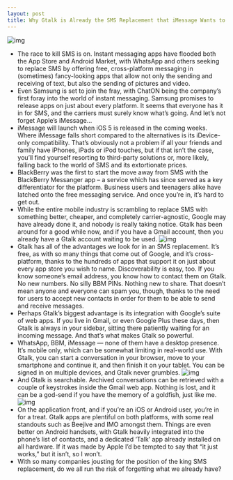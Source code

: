 ```yaml
---
layout: post
title: Why Gtalk is Already the SMS Replacement that iMessage Wants to Be
---
```

![img](http://media.idownloadblog.com/wp-content/uploads/2011/09/googletalklogo_1_2.jpeg)
* The race to kill SMS is on. Instant messaging apps have flooded both the App Store and Android Market, with WhatsApp and others seeking to replace SMS by offering free, cross-platform messaging in (sometimes) fancy-looking apps that allow not only the sending and receiving of text, but also the sending of pictures and video.
* Even Samsung is set to join the fray, with ChatON being the company’s first foray into the world of instant messaging. Samsung promises to release apps on just about every platform. It seems that everyone has it in for SMS, and the carriers must surely know what’s going. And let’s not forget Apple’s iMessage…
* iMessage will launch when iOS 5 is released in the coming weeks. Where iMessage falls short compared to the alternatives is its iDevice-only compatibility. That’s obviously not a problem if all your friends and family have iPhones, iPads or iPod touches, but if that isn’t the case, you’ll find yourself resorting to third-party solutions or, more likely, falling back to the world of SMS and its extortionate prices.
* BlackBerry was the first to start the move away from SMS with the BlackBerry Messanger app – a service which has since served as a key differentiator for the platform. Business users and teenagers alike have latched onto the free messaging service. And once you’re in, it’s hard to get out.
* While the entire mobile industry is scrambling to replace SMS with something better, cheaper, and completely carrier-agnostic, Google may have already done it, and nobody is really taking notice. Gtalk has been around for a good while now, and if you have a Gmail account, then you already have a Gtalk account waiting to be used.
![img](http://media.idownloadblog.com/wp-content/uploads/2011/09/gtalk-web.png)
* Gtalk has all of the advantages we look for in an SMS replacement. It’s free, as with so many things that come out of Google, and it’s cross-platform, thanks to the hundreds of apps that support it on just about every app store you wish to name. Discoverability is easy, too. If you know someone’s email address, you know how to contact them on Gtalk. No new numbers. No silly BBM PINs. Nothing new to share. That doesn’t mean anyone and everyone can spam you, though, thanks to the need for users to accept new contacts in order for them to be able to send and receive messages.
* Perhaps Gtalk’s biggest advantage is its integration with Google’s suite of web apps. If you live in Gmail, or even Google Plus these days, then Gtalk is always in your sidebar, sitting there patiently waiting for an incoming message. And that’s what makes Gtalk so powerful.
* WhatsApp, BBM, iMessage — none of them have a desktop presence. It’s mobile only, which can be somewhat limiting in real-world use. With Gtalk, you can start a conversation in your browser, move to your smartphone and continue it, and then finish it on your tablet. You can be signed in on multiple devices, and Gtalk never grumbles.
![img](http://media.idownloadblog.com/wp-content/uploads/2011/09/gtalk-ipad-730x480.png)
* And Gtalk is searchable. Archived conversations can be retrieved with a couple of keystrokes inside the Gmail web app. Nothing is lost, and it can be a god-send if you have the memory of a goldfish, just like me.
![img](http://media.idownloadblog.com/wp-content/uploads/2011/09/gtalk-iphone.png)
* On the application front, and if you’re an iOS or Android user, you’re in for a treat. Gtalk apps are plentiful on both platforms, with some real standouts such as Beejive and IMO amongst them. Things are even better on Android handsets, with Gtalk heavily integrated into the phone’s list of contacts, and a dedicated ‘Talk’ app already installed on all hardware. If it was made by Apple I’d be tempted to say that “it just works,” but it isn’t, so I won’t.
* With so many companies jousting for the position of the king SMS replacement, do we all run the risk of forgetting what we already have?

